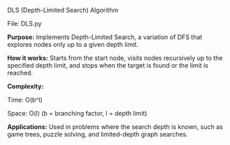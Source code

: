 DLS (Depth-Limited Search) Algorithm

File: DLS.py

**Purpose:**
Implements Depth-Limited Search, a variation of DFS that explores nodes only up to a given depth limit.

**How it works:**
Starts from the start node, visits nodes recursively up to the specified depth limit, and stops when the target is found or the limit is reached.

**Complexity:**

Time: O(b^l)

Space: O(l)
(b = branching factor, l = depth limit)

**Applications:**
Used in problems where the search depth is known, such as game trees, puzzle solving, and limited-depth graph searches.
